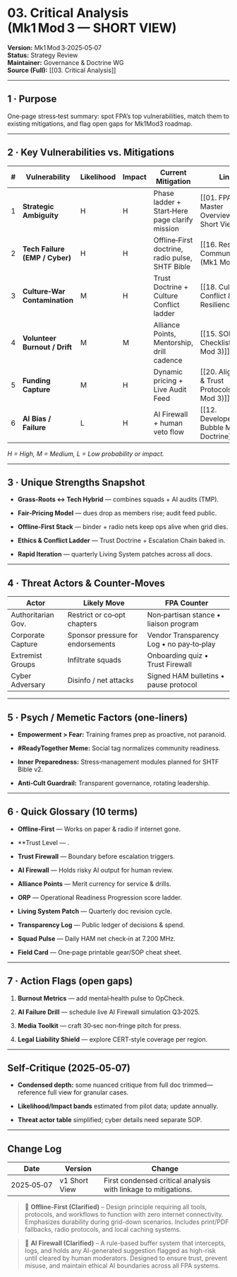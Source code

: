 # 03. Critical Analysis (Mk1 Mod 3 — SHORT VIEW)

**Version:** Mk1 Mod 3‑2025‑05‑07  
**Status:** Strategy Review  
**Maintainer:** Governance & Doctrine WG  
**Source (Full):** [[03. Critical Analysis]] 

---

## 1 · Purpose

One‑page stress‑test summary: spot FPA’s top vulnerabilities, match them to existing mitigations, and flag open gaps for Mk1Mod3 roadmap.

---

## 2 · Key Vulnerabilities vs. Mitigations

|#|Vulnerability|Likelihood|Impact|Current Mitigation|Link|
|---|---|---|---|---|---|
|1|**Strategic Ambiguity**|H|H|Phase ladder + Start‑Here page clarify mission|[[01. FPA Master Overview – Short View]]|
|2|**Tech Failure (EMP / Cyber)**|H|H|Offline‑First doctrine, radio pulse, SHTF Bible|[[16. Resilient Communication (Mk1 Mod 3)]]|
|3|**Culture‑War Contamination**|M|H|Trust Doctrine + Culture Conflict ladder|[[18. Culture Conflict & Resilience]]|
|4|**Volunteer Burnout / Drift**|M|M|Alliance Points, Mentorship, drill cadence|[[15. SOP Checklist (Mk1 Mod 3)]]|
|5|**Funding Capture**|M|H|Dynamic pricing + Live Audit Feed|[[20. Alignment & Trust Protocols (Mk1 Mod 3)]]|
|6|**AI Bias / Failure**|L|H|AI Firewall + human veto flow|[[12. Developer Bubble MVP Doctrine]]|

_H = High, M = Medium, L = Low probability or impact._

---

## 3 · Unique Strengths Snapshot

- **Grass‑Roots ↔ Tech Hybrid** — combines squads + AI audits (TMP).
    
- **Fair‑Pricing Model** — dues drop as members rise; audit feed public.
    
- **Offline‑First Stack** — binder + radio nets keep ops alive when grid dies.
    
- **Ethics & Conflict Ladder** — Trust Doctrine + Escalation Chain baked in.
    
- **Rapid Iteration** — quarterly Living System patches across all docs.
    

---

## 4 · Threat Actors & Counter‑Moves

| Actor              | Likely Move                       | FPA Counter                              |
| ------------------ | --------------------------------- | ---------------------------------------- |
| Authoritarian Gov. | Restrict or co‑opt chapters       | Non‑partisan stance • liaison program    |
| Corporate Capture  | Sponsor pressure for endorsements | Vendor Transparency Log • no pay‑to‑play |
| Extremist Groups   | Infiltrate squads                 | Onboarding quiz • Trust  Firewall        |
| Cyber Adversary    | Disinfo / net attacks             | Signed HAM bulletins • pause protocol    |

---

## 5 · Psych / Memetic Factors (one‑liners)

- **Empowerment > Fear:** Training frames prep as proactive, not paranoid.
    
- **#ReadyTogether Meme:** Social tag normalizes community readiness.
    
- **Inner Preparedness:** Stress‑management modules planned for SHTF Bible v2.
    
- **Anti‑Cult Guardrail:** Transparent governance, rotating leadership.
    

---

## 6 · Quick Glossary (10 terms)

- **Offline‑First** — Works on paper & radio if internet gone.
    
- **Trust Level — .
    
- **Trust Firewall** — Boundary before escalation triggers.
    
- **AI Firewall** — Holds risky AI output for human review.
    
- **Alliance Points** — Merit currency for service & drills.
    
- **ORP** — Operational Readiness Progression score ladder.
    
- **Living System Patch** — Quarterly doc revision cycle.
    
- **Transparency Log** — Public ledger of decisions & spend.
    
- **Squad Pulse** — Daily HAM net check‑in at 7.200 MHz.
    
- **Field Card** — One‑page printable gear/SOP cheat sheet.
    

---

## 7 · Action Flags (open gaps)

1. **Burnout Metrics** — add mental‑health pulse to OpCheck.
    
2. **AI Failure Drill** — schedule live AI Firewall simulation Q3‑2025.
    
3. **Media Toolkit** — craft 30‑sec non‑fringe pitch for press.
    
4. **Legal Liability Shield** — explore CERT‑style coverage per region.
    

---

## Self‑Critique (2025‑05‑07)

- **Condensed depth:** some nuanced critique from full doc trimmed—reference full view for granular cases.
    
- **Likelihood/Impact bands** estimated from pilot data; update annually.
    
- **Threat actor table** simplified; cyber details need separate SOP.
    

---

## Change Log

| Date       | Version       | Change                                                         |
| ---------- | ------------- | -------------------------------------------------------------- |
| 2025‑05‑07 | v1 Short View | First condensed critical analysis with linkage to mitigations. |

<!-- Clarification Insert (Top of File) -->
> 🔁 **Offline-First (Clarified)** – Design principle requiring all tools, protocols, and workflows to function with zero internet connectivity. Emphasizes durability during grid-down scenarios. Includes print/PDF fallbacks, radio protocols, and local caching systems.

> 🔁 **AI Firewall (Clarified)** – A rule-based buffer system that intercepts, logs, and holds any AI-generated suggestion flagged as high-risk until cleared by human moderators. Designed to ensure trust, prevent misuse, and maintain ethical AI boundaries across all FPA systems.


